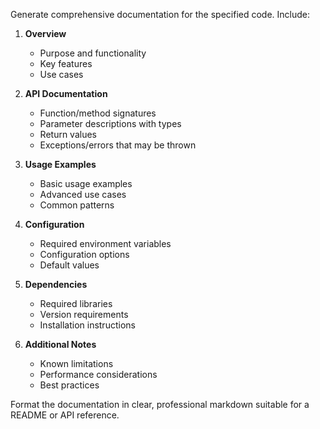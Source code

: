 Generate comprehensive documentation for the specified code. Include:

1. **Overview**
   - Purpose and functionality
   - Key features
   - Use cases

2. **API Documentation**
   - Function/method signatures
   - Parameter descriptions with types
   - Return values
   - Exceptions/errors that may be thrown

3. **Usage Examples**
   - Basic usage examples
   - Advanced use cases
   - Common patterns

4. **Configuration**
   - Required environment variables
   - Configuration options
   - Default values

5. **Dependencies**
   - Required libraries
   - Version requirements
   - Installation instructions

6. **Additional Notes**
   - Known limitations
   - Performance considerations
   - Best practices

Format the documentation in clear, professional markdown suitable for a README or API reference.
